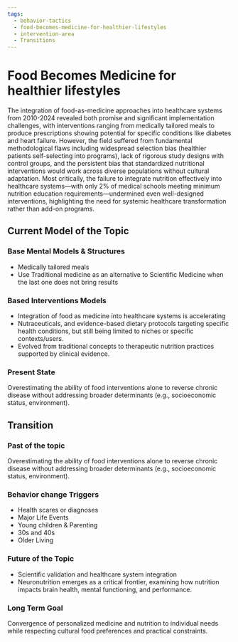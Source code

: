 ```yaml
---
tags:
  - behavior-tactics
  - food-becomes-medicine-for-healthier-lifestyles
  - intervention-area
  - Transitions
---
```

# Food Becomes Medicine for healthier lifestyles

The integration of food-as-medicine approaches into healthcare systems from 2010-2024 revealed both promise and significant implementation challenges, with interventions ranging from medically tailored meals to produce prescriptions showing potential for specific conditions like diabetes and heart failure. However, the field suffered from fundamental methodological flaws including widespread selection bias (healthier patients self-selecting into programs), lack of rigorous study designs with control groups, and the persistent bias that standardized nutritional interventions would work across diverse populations without cultural adaptation. Most critically, the failure to integrate nutrition effectively into healthcare systems—with only 2% of medical schools meeting minimum nutrition education requirements—undermined even well-designed interventions, highlighting the need for systemic healthcare transformation rather than add-on programs.

## Current Model of the Topic
### Base Mental Models & Structures
- Medically tailored meals
- Use Traditional medicine as an alternative to Scientific Medicine when the last one does not bring results


### Based Interventions Models
- Integration of food as medicine into healthcare systems is accelerating
- Nutraceuticals, and evidence-based dietary protocols targeting specific health conditions, but still being limited to niches or specific contexts/users.
- Evolved from traditional concepts to  therapeutic nutrition practices supported by  clinical evidence.

### Present State
Overestimating the ability of food interventions alone to reverse chronic disease without addressing broader determinants (e.g., socioeconomic status, environment).



## Transition

### Past of the topic
Overestimating the ability of food interventions alone to reverse chronic disease without addressing broader determinants (e.g., socioeconomic status, environment).

### Behavior change Triggers
- Health scares or diagnoses
- Major Life Events 
- Young children & Parenting
- 30s and 40s
- Older Living

### Future of the Topic
- Scientific validation and healthcare system integration
- Neuronutrition emerges as a critical frontier, examining how nutrition impacts brain health, mental functioning, and performance.

### Long Term Goal
Convergence of personalized medicine and nutrition to individual needs while respecting cultural food preferences and practical constraints.
